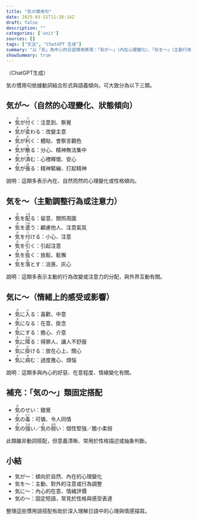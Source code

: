 ```yaml
---
title: "気の慣用句"
date: 2025-03-31T11:28:14Z
draft: false
description: ""
categories: ['unit']
sources: []
tags: ["文法", "ChatGPT 生成"]
summary: "以「気」為中心的日語慣用表現：「気が〜」（內在心理變化）、「気を〜」（主動行為調整）、「気に〜」（情緒反應）及「気の〜」（固定用語）。"
showSummary: true
---
```


（ChatGPT生成）

気の慣用句依據動詞結合形式與語義傾向，可大致分為以下三類。

## 気が〜（自然的心理變化、狀態傾向）

- <ruby>気<rt>き</rt></ruby>が<ruby>付<rt>つ</rt></ruby>く：注意到、察覺
- <ruby>気<rt>き</rt></ruby>が<ruby>変<rt>か</rt></ruby>わる：改變主意
- <ruby>気<rt>き</rt></ruby>が<ruby>利<rt>き</rt></ruby>く：體貼、會察言觀色
- <ruby>気<rt>き</rt></ruby>が<ruby>散<rt>ち</rt></ruby>る：分心、精神無法集中
- <ruby>気<rt>き</rt></ruby>が<ruby>済<rt>す</rt></ruby>む：心裡釋懷、安心
- <ruby>気<rt>き</rt></ruby>が<ruby>張<rt>は</rt></ruby>る：精神緊繃、打起精神

說明：這類多表示內在、自然而然的心理變化或性格傾向。

## 気を〜（主動調整行為或注意力）

- <ruby>気<rt>き</rt></ruby>を<ruby>配<rt>くば</rt></ruby>る：留意、關照周圍
- <ruby>気<rt>き</rt></ruby>を<ruby>遣<rt>つか</rt></ruby>う：顧慮他人、注意氣氛
- <ruby>気<rt>き</rt></ruby>を<ruby>付<rt>つ</rt></ruby>ける：小心、注意
- <ruby>気<rt>き</rt></ruby>を<ruby>引<rt>ひ</rt></ruby>く：引起注意
- <ruby>気<rt>き</rt></ruby>を<ruby>抜<rt>ぬ</rt></ruby>く：放鬆、鬆懈
- <ruby>気<rt>き</rt></ruby>を<ruby>落<rt>お</rt></ruby>とす：沮喪、灰心

說明：這類多表示主動的行為改變或注意力的分配，與外界互動有關。

## 気に〜（情緒上的感受或影響）

- <ruby>気<rt>き</rt></ruby>に<ruby>入<rt>い</rt></ruby>る：喜歡、中意
- <ruby>気<rt>き</rt></ruby>になる：在意、掛念
- <ruby>気<rt>き</rt></ruby>に<ruby>する</ruby>：擔心、介意
- <ruby>気<rt>き</rt></ruby>に<ruby>障<rt>さわ</rt></ruby>る：得罪人、讓人不舒服
- <ruby>気<rt>き</rt></ruby>に<ruby>掛<rt>か</rt></ruby>ける：放在心上、關心
- <ruby>気<rt>き</rt></ruby>に<ruby>病<rt>や</rt></ruby>む：過度擔心、煩惱

說明：這類多與內心的好惡、在意程度、情緒變化有關。

## 補充：「気の〜」類固定搭配

- <ruby>気<rt>き</rt></ruby>の<ruby>せい</ruby>：錯覺
- <ruby>気<rt>き</rt></ruby>の<ruby>毒<rt>どく</rt></ruby>：可憐、令人同情
- <ruby>気<rt>き</rt></ruby>の<ruby>強<rt>つよ</rt></ruby>い／<ruby>気<rt>き</rt></ruby>の<ruby>弱<rt>よわ</rt></ruby>い：個性堅強／膽小柔弱

此類雖非動詞搭配，但意義清晰、常用於性格描述或抽象判斷。

## 小結

- 気が〜：傾向於自然、內在的心理變化  
- 気を〜：主動、對外的注意或行為調整  
- 気に〜：內心的在意、情緒評價  
- 気の〜：固定短語，常見於性格與感受表達

整理這些慣用語搭配有助於深入理解日語中的心理與情感描寫。
